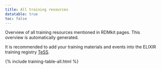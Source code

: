 ```yaml
---
title: All training resources
datatable: true
toc: false
---
```


Overview of all training resources mentioned in RDMkit pages. This overview is automatically generated.

It is recommended to add your training materials and events into the ELIXIR training registry [TeSS](https://tess.elixir-europe.org/).


{% include training-table-all.html %}
